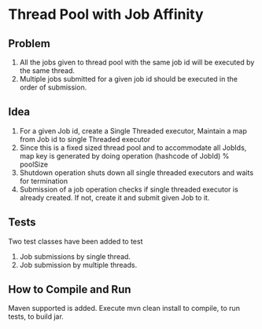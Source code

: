 Thread Pool with Job Affinity
=============================

Problem
-------
1. All the jobs given to thread pool with the same job id will be executed by the same thread.  
2. Multiple jobs submitted for a given job id should be executed in the order of submission.

Idea
----
1. For a given Job id, create a Single Threaded executor, Maintain a map from Job id to single Threaded executor
2. Since this is a fixed sized thread pool and to accommodate all JobIds, map key is generated by doing operation (hashcode of JobId) % poolSize  
3. Shutdown operation shuts down all single threaded executors and waits for termination
4. Submission of a job operation checks if single threaded executor is already created. If not, create it and submit given Job to it.

Tests
-----
Two test classes have been added to test
1. Job submissions by single thread.  
2. Job submission by multiple threads.


How to Compile and Run
----------------------
Maven supported is added. Execute mvn clean install to compile, to run tests, to build jar.